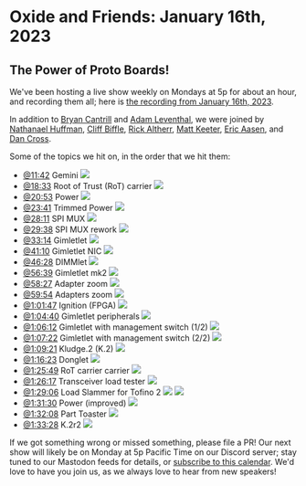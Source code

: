 # Oxide and Friends: January 16th, 2023

## The Power of Proto Boards!

We've been hosting a live show weekly on Mondays at 5p for about an hour,
and recording them all; here is
[the recording from January 16th, 2023](https://youtu.be/XmiWIlFvSYs).

In addition to
[Bryan Cantrill](https://mastodon.social/@bcantrill) and
[Adam Leventhal](https://mastodon.social/@ahl),
we were joined by
[Nathanael Huffman](https://hachyderm.io/@SyntheticGate),
[Cliff Biffle](https://hachyderm.io/@cliffle),
[Rick Altherr](https://social.treehouse.systems/@mxshift),
[Matt Keeter](https://hachyderm.io/@mjk),
[Eric Aasen](),
and
[Dan Cross](https://discuss.systems/@cross).


Some of the topics we hit on, in the order that we hit them:

- [@11:42](https://youtu.be/XmiWIlFvSYs?t=702) Gemini
![](https://lh3.googleusercontent.com/pw/AL9nZEUuHNSh3669vkDZiWf1vje1SFbVxVZOSDKNiDg7RWZ99xEBL3d1whH7rKMJ7SUhjOI9VVtHhJN1wzyt2UW6QdHzBez0AEiZebzIfPI5nFgnvI8O5Iu9Y8Jn_vy1dGfPEvnertcl8FPWmCEBNHJFTqxm=w3308-h1968-no)
- [@18:33](https://youtu.be/XmiWIlFvSYs?t=1113) Root of Trust (RoT) carrier
![](https://lh3.googleusercontent.com/pw/AL9nZEW9lMPYhU6haDhDFJ2txubDgQe_Tq5ynNI-OZutuTyWAlDxsGdKEfm-188eBHvPxc8_kfoqbAECJ24WymyoYT3-e2N05BbImvIqsBeBGpdHBraGn9jURc_GaClW7pIHk9uSnBEByk7GfzkzkLxQO4mA=w2140-h1688-no)
- [@20:53](https://youtu.be/XmiWIlFvSYs?t=1253) Power
![](https://lh3.googleusercontent.com/pw/AL9nZEVCgr2tIi_lZmpJ82nEN0vJ_E253djbFIGlSoRidxQeVUvsIwD8EuBw1UzhTC3kh0i3SIbtGMfacqYUVHJROdVc1qk3_fm78iatAfaGkJg-Qfgaxf1A_CnGTCVgpeSJYcGlBrrRBCxZjuaon7IfGs1B=w2268-h1762-no)
- [@23:41](https://youtu.be/XmiWIlFvSYs?t=1421) Trimmed Power
![](https://lh3.googleusercontent.com/pw/AL9nZEUkSQWerpUHT66AaJeAekpZgrB49kNuUYv0H-EaFGF3O0_xQ-2NrYSvHMqge4SCxgBHWz4mJ73ezW1Vpi9yTNfOTdFYmB2Du7CA4r5GdqXq3RnMjFI0AWls_b1_--GoyRsZ8ybpY36bNRXyC6J-NeSU=w2624-h1968-no)
- [@28:11](https://youtu.be/XmiWIlFvSYs?t=1691) SPI MUX
![](https://lh3.googleusercontent.com/pw/AL9nZEXlFKxnoJ_WAA_fNu45DIP_iX6s4FA1fL_7avf1_6Diolvblx7eHVsaKcmE9UE1GzsZYhM5h5LqHtUKbwB6U7h3CYpc-2NRK8tGk8-GvCUrFl-3hmY7OkNpJLBX8S-0B4QxNmOvjPBK97J-7tNULPiW=w2663-h736-no)
- [@29:38](https://youtu.be/XmiWIlFvSYs?t=1778) SPI MUX rework
![](https://lh3.googleusercontent.com/pw/AL9nZEUFD27UwT8mqkBL5FnLu8joF3pU12o9wuEGfA-gAjxdSilnOR8koXQX695XP4Ak8qckML4KFjj2HGFBi9OaFIVUYnBBMWKxlubq1jqx3KlFVLA3Bcd-mRzC_VIhq5VHYraxfS6063o_PBGA-2-fkImV=w2624-h1968-no)
- [@33:14](https://youtu.be/XmiWIlFvSYs?t=1994) Gimletlet
![](https://lh3.googleusercontent.com/pw/AL9nZEU1VsO08k_bLK5yJBPaVnQDxzgnJcmz2wYfXHl9ghpnqobG8MDVHACbxpVe7E6_wkI8u_pp29tPYca6Kasj5KItPk8RFDuwCNIXvNmXrvH1WlE71mqrJ_uDj7G_KhUS9fU_1qIR5J_71Bxq97tL2bfj=w1722-h1968-no)
- [@41:10](https://youtu.be/XmiWIlFvSYs?t=2470) Gimletlet NIC
![](https://lh3.googleusercontent.com/pw/AL9nZEXcIFX02PXAzmFdz88C4HZ_f67aom0kIBYTWgOriJSlVgi0i7cXQkGGpaxy3fXfGPyvNytcYAoTvtwNRQafn5CMLcPlD2kgQhbdLM1xj1epgjpaMDKaT1ZqEp6qayAXyMyPMHzC3wupEM5PGwypAi8V=w2183-h1925-no)
- [@46:28](https://youtu.be/XmiWIlFvSYs?t=2788) DIMMlet
![](https://lh3.googleusercontent.com/pw/AL9nZEWbsk6jxmKpwdE8cVKVsnZTFXx_LynqIgL93JHcT5Gcbu3oHkXrUoYp_TH_DM-QK3ZX-HANW0Ip3NI1g1mRoEuL5VSQXod3jigVddn6wI6Pj8n2W67Zlo9_u8Gih6TLJ5KqAHFnyhJPcCKsyKocj-XS=w2624-h1968-no)
- [@56:39](https://youtu.be/XmiWIlFvSYs?t=3399) Gimletlet mk2
![](https://lh3.googleusercontent.com/pw/AL9nZEUpNDf_qzOQTEcBHorx9oeUUNWWzvMltajDVxpKHy1izDnd3VggLktsjMG9zTeqaic2xUj6jy3_zp6d7QcjUgT-U4weqz56kQXxyK1EdLR4tsEl1j2TRkcs_m-lFBh_76rkeeCSZBNMvkyT4lUL3mvj=w1852-h1950-no)
- [@58:27](https://youtu.be/XmiWIlFvSYs?t=3507) Adapter zoom
![](https://lh3.googleusercontent.com/pw/AL9nZEX0HbWAW5pQrtZNytrRS4Tsqj3AgbjxXa9Sqgflei7WMP_gec3A7EQhWPsLjwS9adm1M6VxPyQ_kp9UghmPe8Zx_7vK2TA22dm69AEwRuIuJEr0bUaE2uXIVQMDUnDy25TiYzKJNBfFovcY8COPtdqA=w3334-h1876-no)
- [@59:54](https://youtu.be/XmiWIlFvSYs?t=3594) Adapters zoom
![](https://lh3.googleusercontent.com/pw/AL9nZEUkt_F61m_t9xNFhaMd9tsbFxYtvUV5XgfflCaxMl2vxnDBRPAkeGA6GwKjfj9cOMGu6kKCyGiy7Tn2ubkgtn0iaKNGpQ7gd-9kTcu0z22fhtdEK0f0ry4-8O9z7i1BoTfXyXesQKGPgJQXvZOIvrmR=w1592-h1968-no)
- [@1:01:47](https://youtu.be/XmiWIlFvSYs?t=3707) Ignition (FPGA)
![](https://lh3.googleusercontent.com/pw/AL9nZEV3WGtYmtSHS27069NNfbdtzkJ8hQdB315aMGFjXZds2AswbST1BzqFGgLHxT2zsLe0BeqtII74TQPHKsJKuvItf8bwedmKkEycn8fJT2RYGJZL7AkBHmrpmxfA7DxRkc-L9Pcwm9gMTnN81nIOYCwJ=w357-h1040-no)
- [@1:04:40](https://youtu.be/XmiWIlFvSYs?t=3880) Gimletlet peripherals
![](https://lh3.googleusercontent.com/pw/AL9nZEWDt5Wn-dMrA6n-uznY9KVgFA0wm0yVVnCTsZtNTNVptQ1i_GcWP2AR5JXUQF_MbaB8K1L2MDqgsPOCkZT2AOIzgxVXhyZUeUGCiAIQ8c3C5ClPqhRAOQJJWyf_Bgymb9xlB-xB6o_a5nd0NtrHuWeR=w2624-h1968-no)
- [@1:06:12](https://youtu.be/XmiWIlFvSYs?t=3972) Gimletlet with management switch (1/2)
![](https://lh3.googleusercontent.com/pw/AL9nZEWbuuYc2WUQ2iG1L9BJSj0EvvLwdSEajFHW40LEftJ0IEK8kmWzqeNhBlGLVXq5Bqzu3dNUw70ysdSkPgGtTuCwzgT3RZlRkqpVLLP8YEG5EMQN4sC9iPIbhveiBHy6TcFlkl41aneuhfbg_RoTGJR5=w2624-h1968-no)
- [@1:07:22](https://youtu.be/XmiWIlFvSYs?t=4042) Gimletlet with management switch (2/2)
![](https://lh3.googleusercontent.com/pw/AL9nZEWpxumO2Q1Kn-aIlDp_S7PuGIRM32rJBiB1ltUBElW-4pB2_q66Lbek5N5rscjwJCm_n-EcI_hv4uh3EssIOL6-bSlSm9Fsi6185PDEgIeNLeM9mQHEo-qFZSU6g6RzMJwSGJCw_pjHlP-LRjOIGKVR=w2624-h1968-no)
- [@1:09:21](https://youtu.be/XmiWIlFvSYs?t=4161) Kludge.2 (K.2)
![](https://lh3.googleusercontent.com/pw/AL9nZEV1ETbwS-qwnrNLk72kSOAXmEbul_wb860ghxS-z3nzICnH_-du7ZrhojpVzI3C09gLY1xU8295IMXzDR77hATmVynw4BZJK2suTcEcgw4qhsK_i-T7xlrqYVIkBjHoptam8nETIHIU4v1sMc1-8Lui=w3334-h1876-no)
- [@1:16:23](https://youtu.be/XmiWIlFvSYs?t=4583) Donglet
![](https://lh3.googleusercontent.com/pw/AL9nZEUPwuzxZigyV_RFRfIiCqBEmMjrqTat1vlyjtr2RE2I-ST8vNT_KSt8fbnzESS4-axph-iQCbdMXLGRbDxwlE9WYJ5C7WBa_hee2dYvMk6bGDfwoG-BJCQllVfQSopAHKcCQBee6H34yFl2p_d_CxM8=w3334-h1876-no)
- [@1:25:49](https://youtu.be/XmiWIlFvSYs?t=5149) RoT carrier carrier
![](https://lh3.googleusercontent.com/pw/AL9nZEVXAdZqvgcj0XNzL8pbY5B8LPwoZAFhaJVobcyb8eQNUjCnAD3inbQFAH6xUYOp6mPjET1DbC_njKZJzSzhWf8ngEDp3Vss2_9aDzUllDB56zt8j9vJfA02INdJwljQhO_e6FsQJ1jIp3bozfZJREeN=w2736-h1837-no)
- [@1:26:17](https://youtu.be/XmiWIlFvSYs?t=5177) Transceiver load tester
![](https://lh3.googleusercontent.com/pw/AL9nZEW_8YyzQIZG36JG4hfijJszkMhVKU2_28alFBHI3nWQo6a7BQu3ZEziuUhUZWtXYBLPbNvAPD1_kCn4q8EG63mJKUN883JQ8F06xpoBBW8rG5-O5V6YyOUSR_C-pwQP-EmcYrs8Ves2Zxwu5aRWDTlW=w2624-h1968-no)
- [@1:29:06](https://youtu.be/XmiWIlFvSYs?t=5346) Load Slammer for Tofino 2
![](https://lh3.googleusercontent.com/pw/AL9nZEVWmExliUFX9ug9n69Dl4QTBNIac_RCB8nbNGR1dj_VxUqz0JvnC7TMLe_zkHrawdhlIJsd-6FoDGG8-kKKYWMKaSW8vhGL-3rtlv55YgHZHeRSKrSoLhAbHSoHrxeWMSo78yyrK3G3DCYjRFLvHzkL=w1476-h1968-no)
![](https://lh3.googleusercontent.com/pw/AL9nZEWB96y0WXqieYWiPa0BrY012RP3uby5S0hOFw2Z2tXjl5hNFOC5r3N2v4ZUMcL9yiNdh7OF9Ot43xhnwIU3gy5O3XfRDDtvV2KIuK2uw5H07gmf0KvwIEFMfKf_3hoDRdRhwhkqXU4M1poA8ru2vfnW=w1476-h1968-no)
- [@1:31:30](https://youtu.be/XmiWIlFvSYs?t=5490) Power (improved)
![](https://lh3.googleusercontent.com/pw/AL9nZEVcpMZBdY6X02gQUDbGTwOu8U-8tv7Wryy7BwNT0MWeSpr85E1zGJsxd5wnm3wStrpK57cMgy5IwUCvbrYJSwQQw6YgEbrclFc2CN5P-VKImvch17xipKt1VVJmqsXFS9MkcebUDFfQW8hLP8zD1-uQ=w1476-h1968-no)
- [@1:32:08](https://youtu.be/XmiWIlFvSYs?t=5528) Part Toaster
![](https://lh3.googleusercontent.com/pw/AL9nZEWlkNOmyx5jc3_yBETWymTJ008WmDWfjrlzgQ0-C7jIHYX3LtyIrkX0zMvwjcC40mDg4G5RfU2B2rJPPIfvg4qRSTYMOPZSRkkRFOscwGQDPAk5SHhaYyUYoqAcdVf8dXBrkFubD1OxcWBVcOtYHZKn=w2624-h1968-no)
- [@1:33:28](https://youtu.be/XmiWIlFvSYs?t=5608) K.2r2
![](https://lh3.googleusercontent.com/pw/AL9nZEVF-tEmoImTNaPBWA8Olp31T4R5el4racrasb3QrpBuMiondLJyqGhI23lfensWUvUncHnL6x2_ltjQBSnNLa30LP7CAztC0RRRzS37yWHCXknzhTOqoZTzqcd9IpbOjRnvC6xIpbatKfnTKvhFfLe6=w3334-h1258-no)

If we got something wrong or missed something, please file a PR!
Our next show will likely be on Monday at 5p Pacific Time on our Discord
server; stay tuned to our Mastodon feeds for details, or [subscribe to this
calendar](https://sesh.fyi/api/calendar/v2/iMdFbuFRupMwuTiwvXswNU.ics).  We'd
love to have you join us, as we always love to hear from new speakers!

